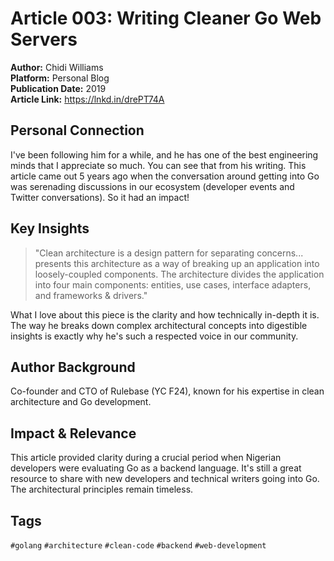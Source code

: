 # Article 003: Writing Cleaner Go Web Servers

**Author:** Chidi Williams  
**Platform:** Personal Blog  
**Publication Date:** 2019  
**Article Link:** https://lnkd.in/drePT74A

## Personal Connection

I've been following him for a while, and he has one of the best engineering minds that I appreciate so much. You can see that from his writing. This article came out 5 years ago when the conversation around getting into Go was serenading discussions in our ecosystem (developer events and Twitter conversations). So it had an impact!

## Key Insights

> "Clean architecture is a design pattern for separating concerns... presents this architecture as a way of breaking up an application into loosely-coupled components. The architecture divides the application into four main components: entities, use cases, interface adapters, and frameworks & drivers."

What I love about this piece is the clarity and how technically in-depth it is. The way he breaks down complex architectural concepts into digestible insights is exactly why he's such a respected voice in our community.

## Author Background

Co-founder and CTO of Rulebase (YC F24), known for his expertise in clean architecture and Go development.

## Impact & Relevance

This article provided clarity during a crucial period when Nigerian developers were evaluating Go as a backend language. It's still a great resource to share with new developers and technical writers going into Go. The architectural principles remain timeless.

## Tags

`#golang` `#architecture` `#clean-code` `#backend` `#web-development`